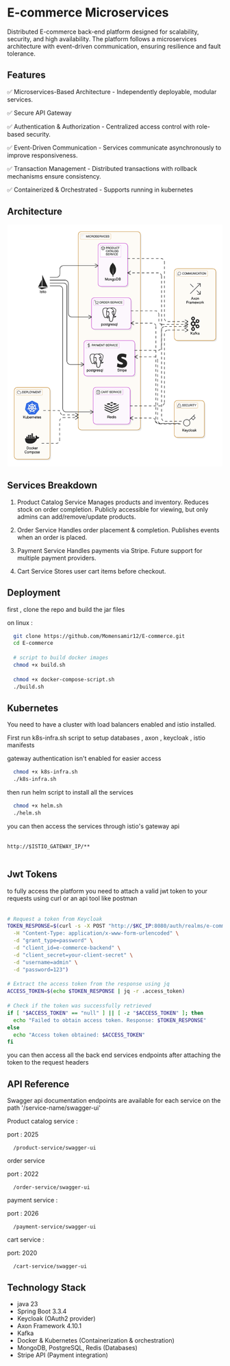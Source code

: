 
# E-commerce Microservices

Distributed E-commerce back-end platform designed for scalability, security, and high availability. The platform follows a microservices architecture with event-driven communication, ensuring resilience and fault tolerance.
## Features

✅ Microservices-Based Architecture - Independently deployable, modular services.

✅ Secure API Gateway

✅ Authentication & Authorization - Centralized access control with role-based security.

✅ Event-Driven Communication - Services communicate asynchronously to improve responsiveness.

✅ Transaction Management - Distributed transactions with rollback mechanisms ensure consistency.

✅ Containerized & Orchestrated - Supports running in kubernetes

## Architecture
![Alt text](archeticture/diagram-export-2-27-2025-6_53_21-PM.png)

## Services Breakdown

1. Product Catalog Service
   Manages products and inventory.
   Reduces stock on order completion.
   Publicly accessible for viewing, but only admins can add/remove/update products.

2. Order Service
   Handles order placement & completion.
   Publishes events when an order is placed.


3. Payment Service
   Handles payments via Stripe.
   Future support for multiple payment providers.

4. Cart Service
   Stores user cart items before checkout.
## Deployment

first , clone the repo and build the jar files

on linux :

```bash
  git clone https://github.com/Momensamir12/E-commerce.git
  cd E-commerce

  # script to build docker images
  chmod +x build.sh

  chmod +x docker-compose-script.sh
  ./build.sh
```


Kubernetes
-
You need to have a cluster with load balancers enabled and istio installed.

First run k8s-infra.sh script to setup databases , axon , keycloak , istio manifests

gateway authentication isn't enabled for easier access

```bash
  chmod +x k8s-infra.sh
  ./k8s-infra.sh 
```
then run helm script to install all the services

```bash
  chmod +x helm.sh
  ./helm.sh 
```
you can then access the services through istio's gateway api
```http

http://$ISTIO_GATEWAY_IP/** 
  
```
Jwt Tokens
-
to fully access the platform you need to attach a valid jwt token to your requests using curl or an api tool like postman

```bash

# Request a token from Keycloak
TOKEN_RESPONSE=$(curl -s -X POST "http://$KC_IP:8080/auth/realms/e-commerce/protocol/openid-connect/token" \
  -H "Content-Type: application/x-www-form-urlencoded" \
  -d "grant_type=password" \
  -d "client_id=e-commerce-backend" \
  -d "client_secret=your-client-secret" \
  -d "username=admin" \
  -d "password=123")

# Extract the access token from the response using jq
ACCESS_TOKEN=$(echo $TOKEN_RESPONSE | jq -r .access_token)

# Check if the token was successfully retrieved
if [ "$ACCESS_TOKEN" == "null" ] || [ -z "$ACCESS_TOKEN" ]; then
  echo "Failed to obtain access token. Response: $TOKEN_RESPONSE"
else
  echo "Access token obtained: $ACCESS_TOKEN"
fi
```

you can then access all the back end services endpoints after attaching the token to the request headers


## API Reference

Swagger api documentation endpoints are available for each service on the path
'/service-name/swagger-ui'

Product catalog service :

port : 2025
```http
  /product-service/swagger-ui
```
order service

port : 2022
```http
  /order-service/swagger-ui
```
payment service :

port : 2026
```http
  /payment-service/swagger-ui
```
cart service :

port: 2020
```http
  /cart-service/swagger-ui
```



## Technology Stack

- java 23
- Spring Boot 3.3.4
- Keycloak (OAuth2 provider)
- Axon Framework 4.10.1
- Kafka
- Docker & Kubernetes (Containerization & orchestration)
- MongoDB, PostgreSQL, Redis (Databases)
- Stripe API (Payment integration)
